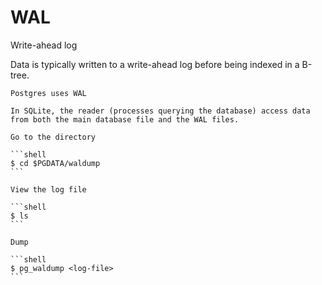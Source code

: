 # WAL

Write-ahead log

Data is typically written to a write-ahead log before being indexed in a B-tree.

~~~admonish example title="Postgres"
Postgres uses WAL
~~~

~~~admonish example title="SQLite"
In SQLite, the reader (processes querying the database) access data from both the main database file and the WAL files.
~~~

~~~admonish tip title="See WAL in Postgres"
Go to the directory

```shell
$ cd $PGDATA/waldump
```

View the log file

```shell
$ ls
```

Dump

```shell
$ pg_waldump <log-file>
```
~~~

